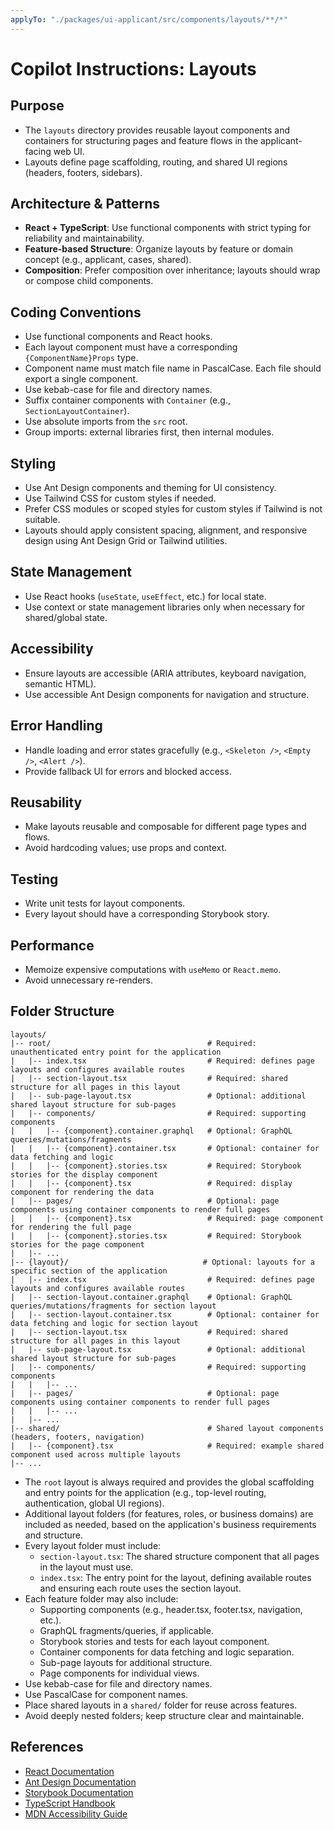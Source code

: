 ```yaml
---
applyTo: "./packages/ui-applicant/src/components/layouts/**/*"
---
```

# Copilot Instructions: Layouts

## Purpose

- The `layouts` directory provides reusable layout components and containers for structuring pages and feature flows in the applicant-facing web UI.
- Layouts define page scaffolding, routing, and shared UI regions (headers, footers, sidebars).

## Architecture & Patterns

- **React + TypeScript**: Use functional components with strict typing for reliability and maintainability.
- **Feature-based Structure**: Organize layouts by feature or domain concept (e.g., applicant, cases, shared).
- **Composition**: Prefer composition over inheritance; layouts should wrap or compose child components.

## Coding Conventions

- Use functional components and React hooks.
- Each layout component must have a corresponding `{ComponentName}Props` type.
- Component name must match file name in PascalCase. Each file should export a single component.
- Use kebab-case for file and directory names.
- Suffix container components with `Container` (e.g., `SectionLayoutContainer`).
- Use absolute imports from the `src` root.
- Group imports: external libraries first, then internal modules.

## Styling

- Use Ant Design components and theming for UI consistency.
- Use Tailwind CSS for custom styles if needed.
- Prefer CSS modules or scoped styles for custom styles if Tailwind is not suitable.
- Layouts should apply consistent spacing, alignment, and responsive design using Ant Design Grid or Tailwind utilities.

## State Management

- Use React hooks (`useState`, `useEffect`, etc.) for local state.
- Use context or state management libraries only when necessary for shared/global state.

## Accessibility

- Ensure layouts are accessible (ARIA attributes, keyboard navigation, semantic HTML).
- Use accessible Ant Design components for navigation and structure.

## Error Handling

- Handle loading and error states gracefully (e.g., `<Skeleton />`, `<Empty />`, `<Alert />`).
- Provide fallback UI for errors and blocked access.

## Reusability

- Make layouts reusable and composable for different page types and flows.
- Avoid hardcoding values; use props and context.

## Testing

- Write unit tests for layout components.
- Every layout should have a corresponding Storybook story.

## Performance

- Memoize expensive computations with `useMemo` or `React.memo`.
- Avoid unnecessary re-renders.

## Folder Structure

```
layouts/
|-- root/                                   # Required: unauthenticated entry point for the application
|   |-- index.tsx                           # Required: defines page layouts and configures available routes
|   |-- section-layout.tsx                  # Required: shared structure for all pages in this layout
|   |-- sub-page-layout.tsx                 # Optional: additional shared layout structure for sub-pages
|   |-- components/                         # Required: supporting components
|   |   |-- {component}.container.graphql   # Optional: GraphQL queries/mutations/fragments
|   |   |-- {component}.container.tsx       # Optional: container for data fetching and logic
|   |   |-- {component}.stories.tsx         # Required: Storybook stories for the display component
|   |   |-- {component}.tsx                 # Required: display component for rendering the data
|   |-- pages/                              # Optional: page components using container components to render full pages
|   |   |-- {component}.tsx                 # Required: page component for rendering the full page
|   |   |-- {component}.stories.tsx         # Required: Storybook stories for the page component
|   |-- ...
|-- {layout}/                              # Optional: layouts for a specific section of the application
|   |-- index.tsx                           # Required: defines page layouts and configures available routes
|   |-- section-layout.container.graphql    # Optional: GraphQL queries/mutations/fragments for section layout
|   |-- section-layout.container.tsx        # Optional: container for data fetching and logic for section layout
|   |-- section-layout.tsx                  # Required: shared structure for all pages in this layout
|   |-- sub-page-layout.tsx                 # Optional: additional shared layout structure for sub-pages
|   |-- components/                         # Required: supporting components
|   |   |-- ...
|   |-- pages/                              # Optional: page components using container components to render full pages
|   |   |-- ...
|   |-- ...
|-- shared/                                 # Shared layout components (headers, footers, navigation)
|   |-- {component}.tsx                     # Required: example shared component used across multiple layouts
|-- ...
```

- The `root` layout is always required and provides the global scaffolding and entry points for the application (e.g., top-level routing, authentication, global UI regions).
- Additional layout folders (for features, roles, or business domains) are included as needed, based on the application's business requirements and structure.
- Every layout folder must include:
	- `section-layout.tsx`: The shared structure component that all pages in the layout must use.
	- `index.tsx`: The entry point for the layout, defining available routes and ensuring each route uses the section layout.
- Each feature folder may also include:
	- Supporting components (e.g., header.tsx, footer.tsx, navigation, etc.).
	- GraphQL fragments/queries, if applicable.
	- Storybook stories and tests for each layout component.
	- Container components for data fetching and logic separation.
	- Sub-page layouts for additional structure.
	- Page components for individual views.
- Use kebab-case for file and directory names.
- Use PascalCase for component names.
- Place shared layouts in a `shared/` folder for reuse across features.
- Avoid deeply nested folders; keep structure clear and maintainable.
## References

- [React Documentation](https://react.dev/)
- [Ant Design Documentation](https://ant.design/docs/react/introduce)
- [Storybook Documentation](https://storybook.js.org/docs/react/get-started/introduction)
- [TypeScript Handbook](https://www.typescriptlang.org/docs/)
- [MDN Accessibility Guide](https://developer.mozilla.org/en-US/docs/Web/Accessibility)
